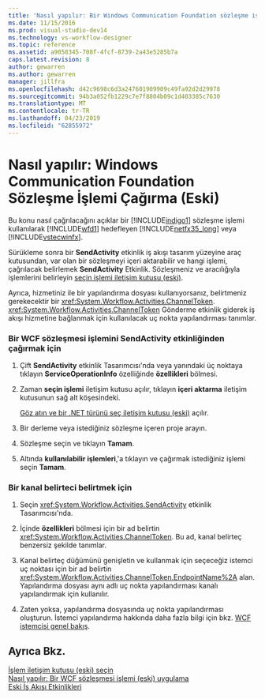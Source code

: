 ```yaml
---
title: 'Nasıl yapılır: Bir Windows Communication Foundation sözleşme işlemi (eski) çağırma | Microsoft Docs'
ms.date: 11/15/2016
ms.prod: visual-studio-dev14
ms.technology: vs-workflow-designer
ms.topic: reference
ms.assetid: a9058345-708f-4fcf-8739-2a43e5285b7a
caps.latest.revision: 8
author: gewarren
ms.author: gewarren
manager: jillfra
ms.openlocfilehash: d42c9698c6d3a247601909909c49fa92d2d29978
ms.sourcegitcommit: 94b3a052fb1229c7e7f8804b09c1d403385c7630
ms.translationtype: MT
ms.contentlocale: tr-TR
ms.lasthandoff: 04/23/2019
ms.locfileid: "62855972"
---
```

# <a name="how-to-invoke-a-windows-communication-foundation-contract-operation-legacy"></a>Nasıl yapılır: Windows Communication Foundation Sözleşme İşlemi Çağırma (Eski)
Bu konu nasıl çağrılacağını açıklar bir [!INCLUDE[indigo1](../includes/indigo1-md.md)] sözleşme işlemi kullanılarak [!INCLUDE[wfd1](../includes/wfd1-md.md)] hedefleyen [!INCLUDE[netfx35_long](../includes/netfx35-long-md.md)] veya [!INCLUDE[vstecwinfx](../includes/vstecwinfx-md.md)].  
  
 Sürükleme sonra bir **SendActivity** etkinlik iş akışı tasarım yüzeyine araç kutusundan, var olan bir sözleşmeyi içeri aktarabilir ve hangi işlemi, çağrılacak belirlemek **SendActivity** Etkinlik. Sözleşmeniz ve aracılığıyla işlemlerini belirleyin [seçin işlemi iletişim kutusu (eski)](../workflow-designer/choose-operation-dialog-box-legacy.md).  
  
 Ayrıca, hizmetiniz ile bir yapılandırma dosyası kullanıyorsanız, belirtmeniz gerekecektir bir <xref:System.Workflow.Activities.ChannelToken>. <xref:System.Workflow.Activities.ChannelToken> Gönderme etkinlik giderek iş akışı hizmetine bağlanmak için kullanılacak uç nokta yapılandırması tanımlar.  
  
### <a name="to-invoke-a-wcf-contract-operation-from-a-sendactivity-activity"></a>Bir WCF sözleşmesi işlemini SendActivity etkinliğinden çağırmak için  
  
1. Çift **SendActivity** etkinlik Tasarımcısı'nda veya yanındaki üç noktaya tıklayın **ServiceOperationInfo** özelliğinde **özellikleri** bölmesi.  
  
2. Zaman **seçin işlemi** iletişim kutusu açılır, tıklayın **içeri aktarma** iletişim kutusunun sağ alt köşesindeki.  
  
     [Göz atın ve bir .NET türünü seç iletişim kutusu (eski)](../workflow-designer/browse-and-select-a-dotnet-type-dialog-box-legacy.md) açılır.  
  
3. Bir derleme veya istediğiniz sözleşme içeren proje arayın.  
  
4. Sözleşme seçin ve tıklayın **Tamam**.  
  
5. Altında **kullanılabilir işlemleri**,'a tıklayın ve çağırmak istediğiniz işlemi seçin **Tamam**.  
  
### <a name="to-specify-a-channel-token"></a>Bir kanal belirteci belirtmek için  
  
1. Seçin <xref:System.Workflow.Activities.SendActivity> etkinlik Tasarımcısı'nda.  
  
2. İçinde **özellikleri** bölmesi için bir ad belirtin <xref:System.Workflow.Activities.ChannelToken>. Bu ad, kanal belirteç benzersiz şekilde tanımlar.  
  
3. Kanal belirteç düğümünü genişletin ve kullanmak için seçeceğiz istemci uç noktası için bir ad belirtin <xref:System.Workflow.Activities.ChannelToken.EndpointName%2A> alan. Yapılandırma dosyası aynı adlı uç nokta yapılandırması kanalı yapılandırmak için kullanılır.  
  
4. Zaten yoksa, yapılandırma dosyasında uç nokta yapılandırması oluşturun. İstemci yapılandırma hakkında daha fazla bilgi için bkz. [WCF istemcisi genel bakış](http://msdn.microsoft.com/library/f60d9bc5-8ade-4471-8ecf-5a07a936c82d).  
  
## <a name="see-also"></a>Ayrıca Bkz.  
 [İşlem iletişim kutusu (eski) seçin](../workflow-designer/choose-operation-dialog-box-legacy.md)   
 [Nasıl yapılır: Bir WCF sözleşmesi işlemi (eski) uygulama](../workflow-designer/how-to-implement-a-windows-communication-foundation-contract-operation-legacy.md)   
 [Eski İş Akışı Etkinlikleri ](../workflow-designer/legacy-workflow-activities.md)